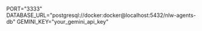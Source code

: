 PORT="3333"
DATABASE_URL="postgresql://docker:docker@localhost:5432/nlw-agents-db"
GEMINI_KEY="your_gemini_api_key"